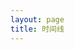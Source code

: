 ```yaml
---
layout: page
title: 时间线
---
```


<script setup>
import TimeLine from '../.vitepress/theme/components/TimeLine.vue';
</script>

<TimeLine></TimeLine>

